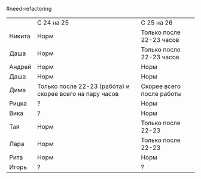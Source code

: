 #need-refactoring 

|   |   |   |
|---|---|---|
||С 24 на 25|С 25 на 26|
|Никита|Норм|Только после 22-23 часов|
|Даша|Норм|Только после 22-23 часов|
|Андрей|Норм|Норм|
|Даша|Норм|Норм|
|Дима|Только после 22-23 (работа) и скорее всего на пару часов|Скорее всего после работы|
|Рицка|?|Норм|
|Вика|?|Норм|
|Тая|Норм|Только после 22-23|
|Лара|Норм|Только после 22-23|
|Рита|Норм|Норм|
|Игорь|?|?|
